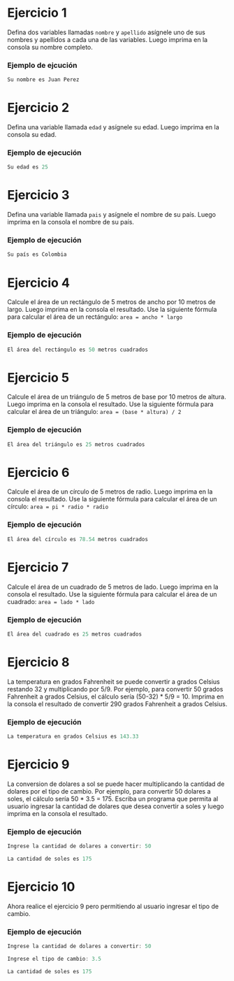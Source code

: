 # Ejercicio 1
Defina dos variables llamadas `nombre` y `apellido` asígnele uno de sus nombres y apellidos a cada una de las variables. Luego imprima en la consola su nombre completo.
### Ejemplo de ejcución
```java
Su nombre es Juan Perez
```

# Ejercicio 2
Defina una variable llamada `edad` y asígnele su edad. Luego imprima en la consola su edad.
### Ejemplo de ejecución
```java
Su edad es 25
```

# Ejercicio 3
Defina una variable llamada `pais` y asígnele el nombre de su país. Luego imprima en la consola el nombre de su país.
### Ejemplo de ejecución
```java
Su país es Colombia
```

# Ejercicio 4
Calcule el área de un rectángulo de 5 metros de ancho por 10 metros de largo. Luego imprima en la consola el resultado. Use la siguiente fórmula para calcular el área de un rectángulo: `area = ancho * largo`
### Ejemplo de ejecución
```java
El área del rectángulo es 50 metros cuadrados
```

# Ejercicio 5
Calcule el área de un triángulo de 5 metros de base por 10 metros de altura. Luego imprima en la consola el resultado. Use la siguiente fórmula para calcular el área de un triángulo: `area = (base * altura) / 2`
### Ejemplo de ejecución
```java
El área del triángulo es 25 metros cuadrados
```

# Ejercicio 6
Calcule el área de un círculo de 5 metros de radio. Luego imprima en la consola el resultado. Use la siguiente fórmula para calcular el área de un círculo: `area = pi * radio * radio`
### Ejemplo de ejecución
```java
El área del círculo es 78.54 metros cuadrados
```
# Ejercicio 7
Calcule el área de un cuadrado de 5 metros de lado. Luego imprima en la consola el resultado. Use la siguiente fórmula para calcular el área de un cuadrado: `area = lado * lado`
### Ejemplo de ejecución
```java
El área del cuadrado es 25 metros cuadrados
```

# Ejercicio 8
La temperatura en grados Fahrenheit se puede convertir a grados Celsius restando 32 y multiplicando por 5/9. Por ejemplo, para convertir 50 grados Fahrenheit a grados Celsius, el cálculo sería (50-32) * 5/9 = 10. Imprima en la consola el resultado de convertir 290 grados Fahrenheit a grados Celsius.
### Ejemplo de ejecución
```java
La temperatura en grados Celsius es 143.33
```

# Ejercicio 9
La conversion de dolares a sol se puede hacer multiplicando la cantidad de dolares por el tipo de cambio. Por ejemplo, para convertir 50 dolares a soles, el cálculo sería 50 * 3.5 = 175. Escriba un programa que permita al usuario ingresar la cantidad de dolares que desea convertir a soles y luego imprima en la consola el resultado.
### Ejemplo de ejecución
```java
Ingrese la cantidad de dolares a convertir: 50
```
```java
La cantidad de soles es 175
```

# Ejercicio 10
Ahora realice el ejercicio 9 pero permitiendo al usuario ingresar el tipo de cambio.
### Ejemplo de ejecución
```java
Ingrese la cantidad de dolares a convertir: 50
```
```java
Ingrese el tipo de cambio: 3.5
```
```java
La cantidad de soles es 175
```